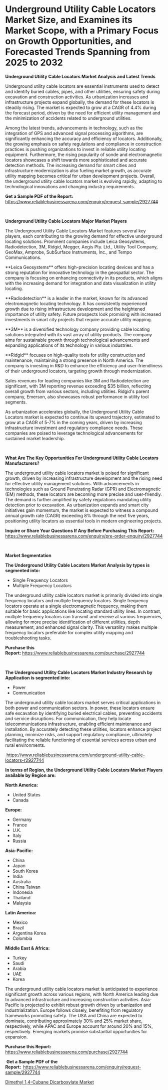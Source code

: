 <p><h1>Underground Utility Cable Locators Market Size, and Examines its Market Scope, with a Primary Focus on Growth Opportunities, and Forecasted Trends Spanning from 2025 to 2032</h1></p><p><strong>Underground Utility Cable Locators Market Analysis and Latest Trends</strong></p>
<p><p>Underground utility cable locators are essential instruments used to detect and identify buried cables, pipes, and other utilities, ensuring safety during excavation and construction activities. As urbanization increases and infrastructure projects expand globally, the demand for these locators is steadily rising. The market is expected to grow at a CAGR of 4.4% during the forecast period, driven by the need for efficient utility management and the minimization of accidents related to underground utilities.</p><p>Among the latest trends, advancements in technology, such as the integration of GPS and advanced signal processing algorithms, are significantly enhancing the accuracy and efficiency of locators. Additionally, the growing emphasis on safety regulations and compliance in construction practices is pushing organizations to invest in reliable utility locating equipment. Furthermore, the rising popularity of sonde and electromagnetic locators showcases a shift towards more sophisticated and accurate detection methods. The increasing demand for smart cities and infrastructure modernization is also fueling market growth, as accurate utility mapping becomes critical for urban development projects. Overall, the underground utility cable locators market is evolving rapidly, adapting to technological innovations and changing industry requirements.</p></p>
<p><strong>Get a Sample PDF of the Report:&nbsp;</strong> <a href="https://www.reliablebusinessarena.com/enquiry/request-sample/2927744?utm_campaign=2175&utm_medium=2&utm_source=Github&utm_content=ia&utm_term=12032025&utm_id=underground-utility-cable-locators">https://www.reliablebusinessarena.com/enquiry/request-sample/2927744</a></p>
<p>&nbsp;</p>
<p><strong>Underground Utility Cable Locators Major Market Players</strong></p>
<p><p>The Underground Utility Cable Locators Market features several key players, each contributing to the growing demand for effective underground locating solutions. Prominent companies include Leica Geosystems, Radiodetection, 3M, Ridgid, Megger, Aegis Pty. Ltd., Utility Tool Company, GeoMax, Amprobe, SubSurface Instruments, Inc., and Tempo Communications.</p><p>**Leica Geosystems** offers high-precision locating devices and has a strong reputation for innovative technology in the geospatial sector. The company is focusing on enhancing connectivity in its products, which aligns with the increasing demand for integration and data visualization in utility locating.</p><p>**Radiodetection** is a leader in the market, known for its advanced electromagnetic locating technology. It has consistently experienced growth due to rising infrastructure development and the heightened importance of utility safety. Future prospects look promising with increased investments in smart city projects that require accurate utility mapping.</p><p>**3M** is a diversified technology company providing cable locating solutions integrated with its vast array of utility products. The company aims for sustainable growth through technological advancements and expanding applications of its technology in various industries.</p><p>**Ridgid** focuses on high-quality tools for utility construction and maintenance, maintaining a strong presence in North America. The company is investing in R&D to enhance the efficiency and user-friendliness of their underground locators, targeting growth through modernization.</p><p>Sales revenues for leading companies like 3M and Radiodetection are significant, with 3M reporting revenue exceeding $35 billion, reflecting overall growth from various sectors, including utilities. Ridgid's parent company, Emerson, also showcases robust performance in utility tool segments.</p><p>As urbanization accelerates globally, the Underground Utility Cable Locators market is expected to continue its upward trajectory, estimated to grow at a CAGR of 5-7% in the coming years, driven by increasing infrastructure investment and regulatory compliance needs. These companies are poised to leverage technological advancements for sustained market leadership.</p></p>
<p>&nbsp;</p>
<p><strong>What Are The Key Opportunities For Underground Utility Cable Locators Manufacturers?</strong></p>
<p><p>The underground utility cable locators market is poised for significant growth, driven by increasing infrastructure development and the rising need for effective utility management solutions. With advancements in technologies such as Ground Penetrating Radar (GPR) and Electromagnetic (EM) methods, these locators are becoming more precise and user-friendly. The demand is further amplified by safety regulations mandating utility detection prior to excavation. As urbanization expands and smart city initiatives gain momentum, the market is expected to witness a compound annual growth rate (CAGR) exceeding 8% through the next five years, positioning utility locators as essential tools in modern engineering projects.</p></p>
<p><strong>Inquire or Share Your Questions If Any Before Purchasing This Report:</strong> <a href="https://www.reliablebusinessarena.com/enquiry/pre-order-enquiry/2927744?utm_campaign=2175&utm_medium=2&utm_source=Github&utm_content=ia&utm_term=12032025&utm_id=underground-utility-cable-locators">https://www.reliablebusinessarena.com/enquiry/pre-order-enquiry/2927744</a></p>
<p>&nbsp;</p>
<p><strong>Market Segmentation</strong></p>
<p><strong>The Underground Utility Cable Locators Market Analysis by types is segmented into:</strong></p>
<p><ul><li>Single Frequency Locators</li><li>Multiple Frequency Locators</li></ul></p>
<p><p>The underground utility cable locators market is primarily divided into single frequency locators and multiple frequency locators. Single frequency locators operate at a single electromagnetic frequency, making them suitable for basic applications like locating standard utility lines. In contrast, multiple frequency locators can transmit and receive at various frequencies, allowing for more precise identification of different utilities, depth measurement, and enhanced signal clarity. This versatility makes multiple frequency locators preferable for complex utility mapping and troubleshooting tasks.</p></p>
<p><strong>Purchase this Report:&nbsp;</strong><a href="https://www.reliablebusinessarena.com/purchase/2927744?utm_campaign=2175&utm_medium=2&utm_source=Github&utm_content=ia&utm_term=12032025&utm_id=underground-utility-cable-locators">https://www.reliablebusinessarena.com/purchase/2927744</a></p>
<p>&nbsp;</p>
<p><strong>The Underground Utility Cable Locators Market Industry Research by Application is segmented into:</strong></p>
<p><ul><li>Power</li><li>Communication</li></ul></p>
<p><p>The underground utility cable locators market serves critical applications in both power and communication sectors. In power, these locators ensure safe excavation by identifying buried electrical cables, preventing accidents and service disruptions. For communication, they help locate telecommunications infrastructure, enabling efficient maintenance and installation. By accurately detecting these utilities, locators enhance project planning, minimize risks, and support regulatory compliance, ultimately facilitating the reliable functioning of essential services across urban and rural environments.</p></p>
<p><a href="https://www.reliablebusinessarena.com/underground-utility-cable-locators-r2927744?utm_campaign=2175&utm_medium=2&utm_source=Github&utm_content=ia&utm_term=12032025&utm_id=underground-utility-cable-locators">&nbsp;https://www.reliablebusinessarena.com/underground-utility-cable-locators-r2927744</a></p>
<p><strong>In terms of Region, the Underground Utility Cable Locators Market Players available by Region are:</strong></p>
<p>
    <p> <strong> North America: </strong>
        <ul>
            <li>United States</li>
            <li>Canada</li>
        </ul>
        </p> 
    <p> <strong> Europe: </strong>
        <ul>
            <li>Germany</li>
            <li>France</li>
            <li>U.K.</li>
            <li>Italy</li>
            <li>Russia</li>
        </ul>
        </p> 
    <p> <strong> Asia-Pacific: </strong>
        <ul>
            <li>China</li>
            <li>Japan</li>
            <li>South Korea</li>
            <li>India</li>
            <li>Australia</li>
            <li>China Taiwan</li>
            <li>Indonesia</li>
            <li>Thailand</li>
            <li>Malaysia</li>
        </ul>
        </p> 
    <p> <strong> Latin America: </strong>
        <ul>
            <li>Mexico</li>
            <li>Brazil</li>
            <li>Argentina Korea</li>
            <li>Colombia</li>
        </ul>
        </p> 
    <p> <strong> Middle East & Africa: </strong>
        <ul>
            <li>Turkey</li>
            <li>Saudi</li>
            <li>Arabia</li>
            <li>UAE</li>
            <li>Korea</li>
        </ul>
    </p>
    </p>
<p><p>The underground utility cable locators market is anticipated to experience significant growth across various regions, with North America leading due to advanced infrastructure and increasing construction activities. Asia-Pacific is projected to exhibit robust growth driven by urbanization and industrialization. Europe follows closely, benefiting from regulatory frameworks promoting safety. The USA and China are expected to dominate, contributing approximately 30% and 25% market share, respectively, while APAC and Europe account for around 20% and 15%, respectively. Emerging markets promise substantial opportunities for expansion.</p></p>
<p><strong>Purchase this Report: </strong><a href="https://www.reliablebusinessarena.com/purchase/2927744?utm_campaign=2175&utm_medium=2&utm_source=Github&utm_content=ia&utm_term=12032025&utm_id=underground-utility-cable-locators">https://www.reliablebusinessarena.com/purchase/2927744</a></p>
<p>&nbsp;<strong>Get a Sample PDF of the Report:&nbsp;&nbsp;</strong><a href="https://www.reliablebusinessarena.com/enquiry/request-sample/2927744?utm_campaign=2175&utm_medium=2&utm_source=Github&utm_content=ia&utm_term=12032025&utm_id=underground-utility-cable-locators">https://www.reliablebusinessarena.com/enquiry/request-sample/2927744</a></p>
<p><strong></strong></p>
<p><p><a href="https://github.com/JosephineMcguire65/Market-Research-Report-List-2/blob/main/dimethyl-14-cubane-dicarboxylate-market.md?utm_campaign=2175&utm_medium=2&utm_source=Github&utm_content=ia&utm_term=12032025&utm_id=underground-utility-cable-locators">Dimethyl 1,4-Cubane Dicarboxylate Market</a></p></p>